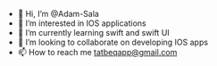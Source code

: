 - 👋 Hi, I’m @Adam-Sala
- 👀 I’m interested in IOS applications 
- 🌱 I’m currently learning swift and swift UI
- 💞️ I’m looking to collaborate on developing IOS apps 
- 📫 How to reach me tatbeqapp@gmail.com

<!---
Adam-Sala/Adam-Sala is a ✨ special ✨ repository because its `README.md` (this file) appears on your GitHub profile.
You can click the Preview link to take a look at your changes.
--->

